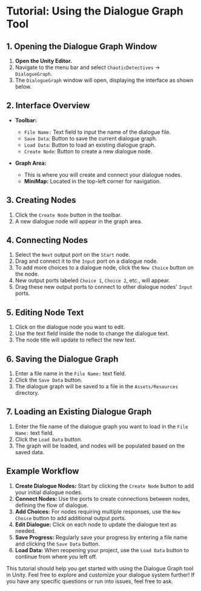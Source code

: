 # Tutorial: Using the Dialogue Graph Tool

## 1. Opening the Dialogue Graph Window
1. **Open the Unity Editor.**
2. Navigate to the menu bar and select `ChaoticDetectives` -> `DialogueGraph`.
3. The `DialogueGraph` window will open, displaying the interface as shown below.


## 2. Interface Overview
- **Toolbar:**
  - `File Name:` Text field to input the name of the dialogue file.
  - `Save Data`: Button to save the current dialogue graph.
  - `Load Data`: Button to load an existing dialogue graph.
  - `Create Node`: Button to create a new dialogue node.

- **Graph Area:**
  - This is where you will create and connect your dialogue nodes.
  - **MiniMap:** Located in the top-left corner for navigation.

## 3. Creating Nodes
1. Click the `Create Node` button in the toolbar.
2. A new dialogue node will appear in the graph area.

## 4. Connecting Nodes
1. Select the `Next` output port on the `Start` node.
2. Drag and connect it to the `Input` port on a dialogue node.
3. To add more choices to a dialogue node, click the `New Choice` button on the node.
4. New output ports labeled `Choice 1`, `Choice 2`, etc., will appear.
5. Drag these new output ports to connect to other dialogue nodes' `Input` ports.

## 5. Editing Node Text
1. Click on the dialogue node you want to edit.
2. Use the text field inside the node to change the dialogue text.
3. The node title will update to reflect the new text.

## 6. Saving the Dialogue Graph
1. Enter a file name in the `File Name:` text field.
2. Click the `Save Data` button.
3. The dialogue graph will be saved to a file in the `Assets/Resources` directory.

## 7. Loading an Existing Dialogue Graph
1. Enter the file name of the dialogue graph you want to load in the `File Name:` text field.
2. Click the `Load Data` button.
3. The graph will be loaded, and nodes will be populated based on the saved data.

## Example Workflow
1. **Create Dialogue Nodes:** Start by clicking the `Create Node` button to add your initial dialogue nodes.
2. **Connect Nodes:** Use the ports to create connections between nodes, defining the flow of dialogue.
3. **Add Choices:** For nodes requiring multiple responses, use the `New Choice` button to add additional output ports.
4. **Edit Dialogue:** Click on each node to update the dialogue text as needed.
5. **Save Progress:** Regularly save your progress by entering a file name and clicking the `Save Data` button.
6. **Load Data:** When reopening your project, use the `Load Data` button to continue from where you left off.

This tutorial should help you get started with using the Dialogue Graph tool in Unity. Feel free to explore and customize your dialogue system further! If you have any specific questions or run into issues, feel free to ask.
